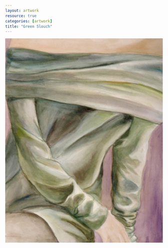 ```yaml
---
layout: artwork
resource: true
categories: [artwork]
title: "Green Slouch"
---
```


![screenshot](/artwork/green_slouch/slouch.jpg)